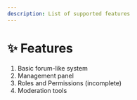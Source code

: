 ```yaml
---
description: List of supported features
---
```


# ✨ Features

1. Basic forum-like system
2. Management panel
3. Roles and Permissions (incomplete)
4. Moderation tools
